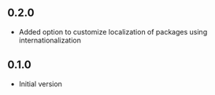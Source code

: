 ## 0.2.0

* Added option to customize localization of packages using internationalization

## 0.1.0

* Initial version
